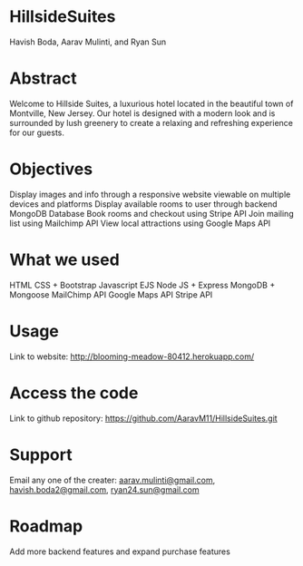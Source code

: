 # HillsideSuites
Havish Boda, Aarav Mulinti, and Ryan Sun

# Abstract
Welcome to Hillside Suites, a luxurious hotel located in the beautiful town of Montville, New Jersey. Our hotel is designed with a modern look and is surrounded by lush greenery to create a relaxing and refreshing experience for our guests.

# Objectives
Display images and info through a responsive website viewable on multiple devices and platforms
Display available rooms to user through backend MongoDB Database
Book rooms and checkout using Stripe API
Join mailing list using Mailchimp API
View local attractions using Google Maps API

# What we used
HTML
CSS + Bootstrap
Javascript
EJS
Node JS + Express
MongoDB + Mongoose
MailChimp API
Google Maps API
Stripe API

# Usage
Link to website: http://blooming-meadow-80412.herokuapp.com/

# Access the code
Link to github repository: https://github.com/AaravM11/HillsideSuites.git

# Support 
Email any one of the creater: aarav.mulinti@gmail.com, havish.boda2@gmail.com, ryan24.sun@gmail.com

# Roadmap
Add more backend features and expand purchase features 

